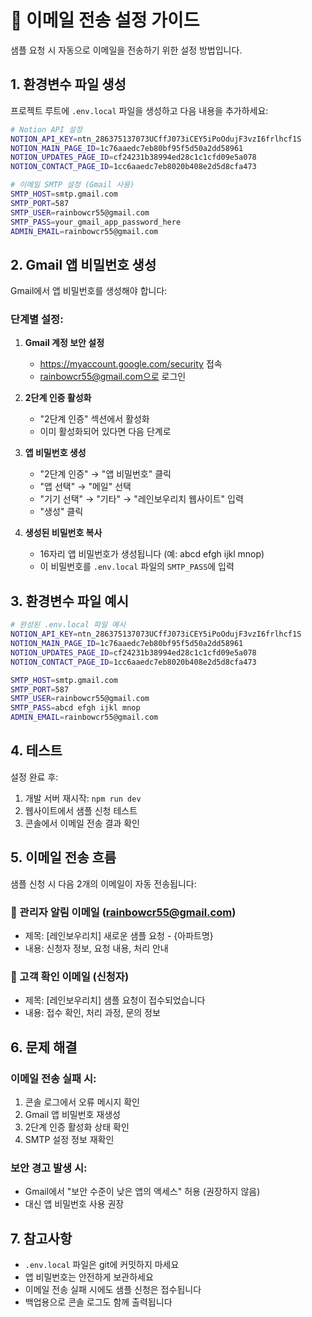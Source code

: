 # 📧 이메일 전송 설정 가이드

샘플 요청 시 자동으로 이메일을 전송하기 위한 설정 방법입니다.

## 1. 환경변수 파일 생성

프로젝트 루트에 `.env.local` 파일을 생성하고 다음 내용을 추가하세요:

```bash
# Notion API 설정
NOTION_API_KEY=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
NOTION_MAIN_PAGE_ID=1c76aaedc7eb80bf95f5d50a2dd58961
NOTION_UPDATES_PAGE_ID=cf24231b38994ed28c1c1cfd09e5a078
NOTION_CONTACT_PAGE_ID=1cc6aaedc7eb8020b408e2d5d8cfa473

# 이메일 SMTP 설정 (Gmail 사용)
SMTP_HOST=smtp.gmail.com
SMTP_PORT=587
SMTP_USER=rainbowcr55@gmail.com
SMTP_PASS=your_gmail_app_password_here
ADMIN_EMAIL=rainbowcr55@gmail.com
```

## 2. Gmail 앱 비밀번호 생성

Gmail에서 앱 비밀번호를 생성해야 합니다:

### 단계별 설정:

1. **Gmail 계정 보안 설정**
   - https://myaccount.google.com/security 접속
   - rainbowcr55@gmail.com으로 로그인

2. **2단계 인증 활성화**
   - "2단계 인증" 섹션에서 활성화
   - 이미 활성화되어 있다면 다음 단계로

3. **앱 비밀번호 생성**
   - "2단계 인증" → "앱 비밀번호" 클릭
   - "앱 선택" → "메일" 선택
   - "기기 선택" → "기타" → "레인보우리치 웹사이트" 입력
   - "생성" 클릭

4. **생성된 비밀번호 복사**
   - 16자리 앱 비밀번호가 생성됩니다 (예: abcd efgh ijkl mnop)
   - 이 비밀번호를 `.env.local` 파일의 `SMTP_PASS`에 입력

## 3. 환경변수 파일 예시

```bash
# 완성된 .env.local 파일 예시
NOTION_API_KEY=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
NOTION_MAIN_PAGE_ID=1c76aaedc7eb80bf95f5d50a2dd58961
NOTION_UPDATES_PAGE_ID=cf24231b38994ed28c1c1cfd09e5a078
NOTION_CONTACT_PAGE_ID=1cc6aaedc7eb8020b408e2d5d8cfa473

SMTP_HOST=smtp.gmail.com
SMTP_PORT=587
SMTP_USER=rainbowcr55@gmail.com
SMTP_PASS=abcd efgh ijkl mnop
ADMIN_EMAIL=rainbowcr55@gmail.com
```

## 4. 테스트

설정 완료 후:

1. 개발 서버 재시작: `npm run dev`
2. 웹사이트에서 샘플 신청 테스트
3. 콘솔에서 이메일 전송 결과 확인

## 5. 이메일 전송 흐름

샘플 신청 시 다음 2개의 이메일이 자동 전송됩니다:

### 📨 관리자 알림 이메일 (rainbowcr55@gmail.com)
- 제목: [레인보우리치] 새로운 샘플 요청 - {아파트명}
- 내용: 신청자 정보, 요청 내용, 처리 안내

### 📨 고객 확인 이메일 (신청자)
- 제목: [레인보우리치] 샘플 요청이 접수되었습니다
- 내용: 접수 확인, 처리 과정, 문의 정보

## 6. 문제 해결

### 이메일 전송 실패 시:
1. 콘솔 로그에서 오류 메시지 확인
2. Gmail 앱 비밀번호 재생성
3. 2단계 인증 활성화 상태 확인
4. SMTP 설정 정보 재확인

### 보안 경고 발생 시:
- Gmail에서 "보안 수준이 낮은 앱의 액세스" 허용 (권장하지 않음)
- 대신 앱 비밀번호 사용 권장

## 7. 참고사항

- `.env.local` 파일은 git에 커밋하지 마세요
- 앱 비밀번호는 안전하게 보관하세요
- 이메일 전송 실패 시에도 샘플 신청은 접수됩니다
- 백업용으로 콘솔 로그도 함께 출력됩니다 